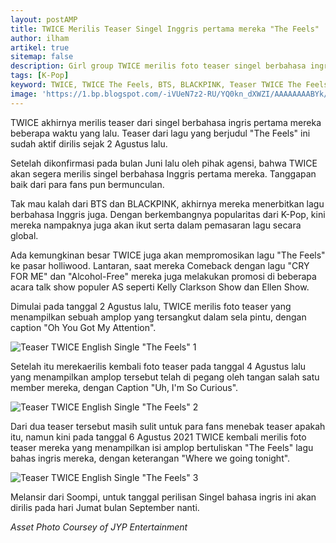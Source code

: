 ```yaml
---
layout: postAMP
title: TWICE Merilis Teaser Singel Inggris pertama mereka "The Feels"
author: ilham
artikel: true
sitemap: false
description: Girl group TWICE merilis foto teaser singel berbahasa ingris pertama mereka beberapa waktu yang lalu.
tags: [K-Pop]
keyword: TWICE, TWICE The Feels, BTS, BLACKPINK, Teaser TWICE The Feels
image: 'https://1.bp.blogspot.com/-iVUeN7z2-RU/YQ0kn_dXWZI/AAAAAAAABYk/ENm1lcsWMvkyBm0zVfALb_8yrZLbM7_CQCLcBGAsYHQ/s0/IMG_20210806_190024.jpg'
---
```

TWICE akhirnya merilis teaser dari singel berbahasa ingris pertama mereka beberapa waktu yang lalu. Teaser dari lagu yang berjudul "The Feels" ini sudah aktif dirilis sejak 2 Agustus lalu.

Setelah dikonfirmasi pada bulan Juni lalu oleh pihak agensi, bahwa TWICE akan segera merilis singel berbahasa Inggris pertama mereka. Tanggapan baik dari para fans pun bermunculan.

Tak mau kalah dari BTS dan BLACKPINK, akhirnya mereka menerbitkan lagu berbahasa Inggris juga. Dengan berkembangnya popularitas dari K-Pop, kini mereka nampaknya juga akan ikut serta dalam pemasaran lagu secara global.

Ada kemungkinan besar TWICE juga akan mempromosikan lagu "The Feels" ke pasar holliwood. Lantaran, saat mereka Comeback dengan lagu "CRY FOR ME" dan "Alcohol-Free" mereka juga melakukan promosi di beberapa acara talk show populer AS seperti Kelly Clarkson Show dan Ellen Show.

Dimulai pada tanggal 2 Agustus lalu, TWICE merilis foto teaser yang menampilkan sebuah amplop yang tersangkut dalam sela pintu, dengan caption "Oh You Got My Attention".

![Teaser TWICE English Single "The Feels" 1](https://0.soompi.io/wp-content/uploads/2021/08/05210551/twice-2-800x450.jpeg)

Setelah itu merekaerilis kembali foto teaser pada tanggal 4 Agustus lalu yang menampilkan amplop tersebut telah di pegang oleh tangan salah satu member mereka, dengan Caption "Uh, I'm So Curious".

![Teaser TWICE English Single "The Feels" 2](https://0.soompi.io/wp-content/uploads/2021/08/05210617/twice-1-800x450.jpeg)

Dari dua teaser tersebut masih sulit untuk para fans menebak teaser apakah itu, namun kini pada tanggal 6 Agustus 2021 TWICE kembali merilis foto teaser mereka yang menampilkan isi amplop bertuliskan "The Feels" lagu bahas ingris mereka, dengan keterangan "Where we going tonight".

![Teaser TWICE English Single "The Feels" 3](https://1.bp.blogspot.com/-f1iNIhkshKQ/YQ0smQgFhxI/AAAAAAAABYs/UW7-C5RAYmsrs6IODYku9OlqQ_hz_KX8wCLcBGAsYHQ/s0/twice-800x450.jpeg)

Melansir dari Soompi, untuk tanggal perilisan Singel bahasa ingris ini akan dirilis pada hari Jumat bulan September nanti.

<i>Asset Photo Coursey of JYP Entertainment</i>
